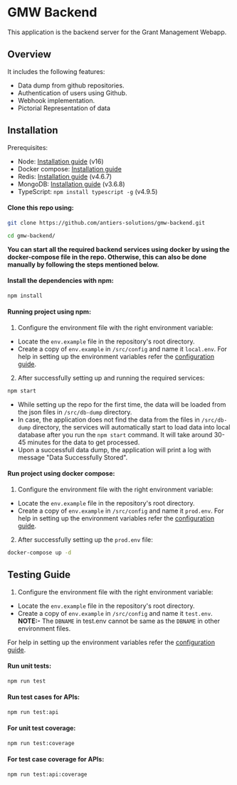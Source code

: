 # GMW Backend

This application is the backend server for the Grant Management Webapp.

## Overview

It includes the following features:

- Data dump from github repositories.
- Authentication of users using Github.
- Webhook implementation.
- Pictorial Representation of data

## Installation

Prerequisites:

- Node: [Installation guide](https://nodejs.org/en/download) (v16)
- Docker compose: [Installation guide](https://docs.docker.com/compose/install/)
- Redis: [Installation guide](https://redis.io/docs/getting-started/) (v4.6.7)
- MongoDB: [Installation guide](https://www.mongodb.com/docs/manual/installation/) (v3.6.8)
- TypeScript: `npm install typescript -g` (v4.9.5)

#### Clone this repo using:
```bash
git clone https://github.com/antiers-solutions/gmw-backend.git
```
```bash
cd gmw-backend/
``` 
**You can start all the required backend services using docker by using the docker-compose file in the repo. Otherwise, this can also be done manually by following the steps mentioned below.** 
#### Install the dependencies with npm:

```bash
npm install
```
#### Running project using npm:

1. Configure the environment file with the right environment variable:
- Locate the `env.example` file in the repository's root directory.
- Create a copy of `env.example` in `/src/config` and name it `local.env`.
For help in setting up the environment variables refer the [configuration guide](https://github.com/antiers-solutions/gmw-backend/blob/updated/docs/configuration.md).

2. After successfully setting up and running the required services:

```bash
npm start 
```
- While setting up the repo for the first time, the data will be loaded from the json files in `/src/db-dump` directory.
- In case, the application does not find the data from the files in `/src/db-dump` directory, the services will automatically start to load data into local database after you run the `npm start` command. It will take around 30-45 minutes for the data to get processed.
- Upon a successfull data dump, the application will print a log with message "Data Successfully Stored".

#### Run project using docker compose:
1. Configure the environment file with the right environment variable:
- Locate the `env.example` file in the repository's root directory.
- Create a copy of `env.example` in `/src/config` and name it `prod.env`.
For help in setting up the environment variables refer the [configuration guide](https://github.com/antiers-solutions/gmw-backend/blob/updated/docs/configuration.md).

2. After successfully setting up the `prod.env` file:
```bash
docker-compose up -d
```

## Testing Guide
1. Configure the environment file with the right environment variable:
- Locate the `env.example` file in the repository's root directory.
- Create a copy of `env.example` in `/src/config` and name it `test.env`.
**NOTE:-** The `DBNAME` in test.env cannot be same as the `DBNAME` in other environment files.

For help in setting up the environment variables refer the [configuration guide](https://github.com/antiers-solutions/gmw-backend/blob/updated/docs/configuration.md).
#### Run unit tests:
```bash
npm run test 
```
#### Run test cases for APIs:
```bash
npm run test:api
```
#### For unit test coverage:
```bash
npm run test:coverage
```
#### For test case coverage for APIs:
```bash
npm run test:api:coverage
```